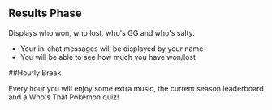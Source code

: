 ## Results Phase

Displays who won, who lost, who's GG and who's salty. 
* Your in-chat messages will be displayed by your name
* You will be able to see how much you have won/lost

##Hourly Break

Every hour you will enjoy some extra music, the current season leaderboard and a Who's That Pokémon quiz!